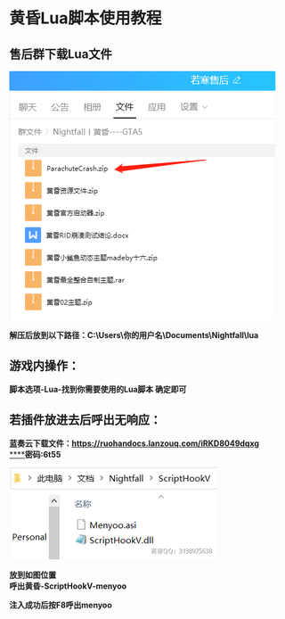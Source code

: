 # 黄昏Lua脚本使用教程

## **售后群下载Lua文件**

![仅以这个Lua为例子](<../../.gitbook/assets/image (266).png>)

**解压后放到以下路径：C:\Users\你的用户名\Documents\Nightfall\lua**

## **游戏内操作：**

**脚本选项-Lua-找到你需要使用的Lua脚本 确定即可**

## **若插件放进去后呼出无响应：**

**蓝奏云下载文件：**[**https://ruohandocs.lanzouq.com/iRKD8049dqxg**
\
****](https://ruohandocs.lanzouq.com/b036z37pa)**密码:6t55**

****![](<../../.gitbook/assets/image (184).png>)****

**放到如图位置**\
**呼出黄昏-ScriptHookV-menyoo**

**注入成功后按F8呼出menyoo**
